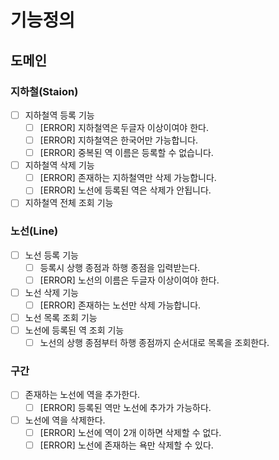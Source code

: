 # 기능정의

## 도메인

### 지하철(Staion)

- [ ] 지하철역 등록 기능
    - [ ] [ERROR] 지하철역은 두글자 이상이여야 한다.
    - [ ] [ERROR] 지하철역은 한국어만 가능합니다.
    - [ ] [ERROR] 중복된 역 이름은 등록할 수 없습니다.
- [ ]  지하철역 삭제 기능
    - [ ] [ERROR] 존재하는 지하철역만 삭제 가능합니다.
    - [ ] [ERROR] 노선에 등록된 역은 삭제가 안됩니다.
- [ ]  지하철역 전체 조회 기능

### 노선(Line)

- [ ]  노선 등록 기능
    - [ ] 등록시 상행 종점과 하행 종점을 입력받는다.
    - [ ] [ERROR] 노선의 이름은 두글자 이상이여야 한다.
- [ ]  노선 삭제 기능
    - [ ] [ERROR] 존재하는 노선만 삭제 가능합니다.
- [ ] 노선 목록 조회 기능
- [ ] 노선에 등록된 역 조회 기능
    - [ ] 노선의 상행 종점부터 하행 종점까지 순서대로 목록을 조회한다.

### 구간

- [ ] 존재하는 노선에 역을 추가한다.
    - [ ] [ERROR] 등록된 역만 노선에 추가가 가능하다.
- [ ] 노선에 역을 삭제한다.
    - [ ] [ERROR] 노선에 역이 2개 이하면 삭제할 수 없다.
    - [ ] [ERROR] 노선에 존재하는 욕만 삭제할 수 있다.